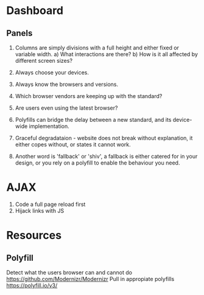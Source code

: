 # Dashboard

## Panels

1. Columns are simply divisions with a full height and either fixed or variable width.
a) What interactions are there?
b) How is it all affected by different screen sizes?

2. Always choose your devices.
3. Always know the browsers and versions.

4. Which browser vendors are keeping up with the standard?
5. Are users even using the latest browser?
6. Polyfills can bridge the delay between a new standard, and its device-wide implementation.

7. Graceful degradataion - website does not break without explanation, it either copes without, or states it cannot work.
8. Another word is 'fallback' or 'shiv', a fallback is either catered for in your design, or you rely on a polyfill to enable the behaviour you need.

# AJAX

1. Code a full page reload first
2. Hijack links with JS

# Resources

## Polyfill

Detect what the users browser can and cannot do
https://github.com/Modernizr/Modernizr
Pull in appropiate polyfills
https://polyfill.io/v3/
